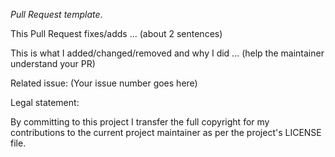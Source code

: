 _Pull Request template_.

This Pull Request fixes/adds ... (about 2 sentences)

This is what I added/changed/removed and why I did ... (help the maintainer understand your PR)

Related issue: (Your issue number goes here)

Legal statement:

By committing to this project I transfer the full copyright for my contributions
to the current project maintainer as per the project's LICENSE file.
